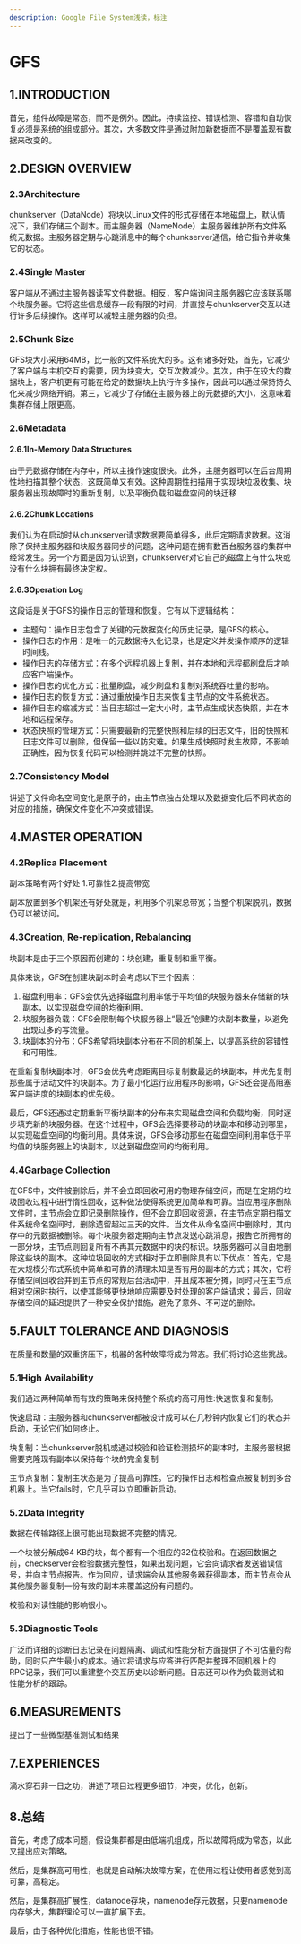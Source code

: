 ```yaml
---
description: Google File System浅读，标注
---
```


# GFS

## 1.INTRODUCTION

首先，组件故障是常态，而不是例外。因此，持续监控、错误检测、容错和自动恢复必须是系统的组成部分。其次，大多数文件是通过附加新数据而不是覆盖现有数据来改变的。

## 2.DESIGN OVERVIEW

### 2.3Architecture

chunkserver（DataNode）将块以Linux文件的形式存储在本地磁盘上，默认情况下，我们存储三个副本。而主服务器（NameNode）主服务器维护所有文件系统元数据。主服务器定期与心跳消息中的每个chunkserver通信，给它指令并收集它的状态。

### 2.4Single Master

客户端从不通过主服务器读写文件数据。相反，客户端询问主服务器它应该联系哪个块服务器。它将这些信息缓存一段有限的时间，并直接与chunkserver交互以进行许多后续操作。这样可以减轻主服务器的负担。

### 2.5Chunk Size

GFS块大小采用64MB，比一般的文件系统大的多。这有诸多好处，首先，它减少了客户端与主机交互的需要，因为块变大，交互次数减少。其次，由于在较大的数据块上，客户机更有可能在给定的数据块上执行许多操作，因此可以通过保持持久化来减少网络开销。第三，它减少了存储在主服务器上的元数据的大小，这意味着集群存储上限更高。

### 2.6Metadata

#### 2.6.1In-Memory Data Structures

由于元数据存储在内存中，所以主操作速度很快。此外，主服务器可以在后台周期性地扫描其整个状态，这既简单又有效。这种周期性扫描用于实现块垃圾收集、块服务器出现故障时的重新复制，以及平衡负载和磁盘空间的块迁移

#### 2.6.2Chunk Locations

我们认为在启动时从chunkserver请求数据要简单得多，此后定期请求数据。这消除了保持主服务器和块服务器同步的问题，这种问题在拥有数百台服务器的集群中经常发生。另一个方面是因为认识到，chunkserver对它自己的磁盘上有什么块或没有什么块拥有最终决定权。

#### 2.6.3Operation Log

这段话是关于GFS的操作日志的管理和恢复。它有以下逻辑结构：

* 主题句：操作日志包含了关键的元数据变化的历史记录，是GFS的核心。
* 操作日志的作用：是唯一的元数据持久化记录，也是定义并发操作顺序的逻辑时间线。
* 操作日志的存储方式：在多个远程机器上复制，并在本地和远程都刷盘后才响应客户端操作。
* 操作日志的优化方式：批量刷盘，减少刷盘和复制对系统吞吐量的影响。
* 操作日志的恢复方式：通过重放操作日志来恢复主节点的文件系统状态。
* 操作日志的缩减方式：当日志超过一定大小时，主节点生成状态快照，并在本地和远程保存。
* 状态快照的管理方式：只需要最新的完整快照和后续的日志文件，旧的快照和日志文件可以删除，但保留一些以防灾难。如果生成快照时发生故障，不影响正确性，因为恢复代码可以检测并跳过不完整的快照。

### 2.7Consistency Model

讲述了文件命名空间变化是原子的，由主节点独占处理以及数据变化后不同状态的对应的措施，确保文件变化不冲突或错误。

## 4.MASTER OPERATION

### 4.2Replica Placement

副本策略有两个好处 1.可靠性2.提高带宽&#x20;

副本放置到多个机架还有好处就是，利用多个机架总带宽；当整个机架脱机，数据仍可以被访问。

### 4.3Creation, Re-replication, Rebalancing

块副本是由于三个原因而创建的：块创建，重复制和重平衡。

具体来说，GFS在创建块副本时会考虑以下三个因素：

1. 磁盘利用率：GFS会优先选择磁盘利用率低于平均值的块服务器来存储新的块副本，以实现磁盘空间的均衡利用。
2. 块服务器负载：GFS会限制每个块服务器上“最近”创建的块副本数量，以避免出现过多的写流量。
3. 块副本的分布：GFS希望将块副本分布在不同的机架上，以提高系统的容错性和可用性。

在重新复制块副本时，GFS会优先考虑距离目标复制数最远的块副本，并优先复制那些属于活动文件的块副本。为了最小化运行应用程序的影响，GFS还会提高阻塞客户端进度的块副本的优先级。

最后，GFS还通过定期重新平衡块副本的分布来实现磁盘空间和负载均衡，同时逐步填充新的块服务器。在这个过程中，GFS会选择要移动的块副本和移动到哪里，以实现磁盘空间的均衡利用。具体来说，GFS会移动那些在磁盘空间利用率低于平均值的块服务器上的块副本，以达到磁盘空间的均衡利用。

### 4.4Garbage Collection

在GFS中，文件被删除后，并不会立即回收可用的物理存储空间，而是在定期的垃圾回收过程中进行惰性回收，这种做法使得系统更加简单和可靠。当应用程序删除文件时，主节点会立即记录删除操作，但不会立即回收资源，在主节点定期扫描文件系统命名空间时，删除遗留超过三天的文件。当文件从命名空间中删除时，其内存中的元数据被删除。每个块服务器定期向主节点发送心跳消息，报告它所拥有的一部分块，主节点则回复所有不再其元数据中的块的标识。块服务器可以自由地删除这些块的副本。这种垃圾回收的方式相对于立即删除具有以下优点：首先，它是在大规模分布式系统中简单和可靠的清理未知是否有用的副本的方式；其次，它将存储空间回收合并到主节点的常规后台活动中，并且成本被分摊，同时只在主节点相对空闲时执行，以使其能够更快地响应需要及时处理的客户端请求；最后，回收存储空间的延迟提供了一种安全保护措施，避免了意外、不可逆的删除。

## 5.FAULT TOLERANCE AND DIAGNOSIS

在质量和数量的双重挤压下，机器的各种故障将成为常态。我们将讨论这些挑战。

### 5.1High Availability

我们通过两种简单而有效的策略来保持整个系统的高可用性:快速恢复和复制。

快速启动：主服务器和chunkserver都被设计成可以在几秒钟内恢复它们的状态并启动，无论它们如何终止。

块复制：当chunkserver脱机或通过校验和验证检测损坏的副本时，主服务器根据需要克隆现有副本以保持每个块的完全复制

主节点复制：复制主状态是为了提高可靠性。它的操作日志和检查点被复制到多台机器上。当它fails时，它几乎可以立即重新启动。

### 5.2Data Integrity

数据在传输路径上很可能出现数据不完整的情况。

一个块被分解成64 KB的块，每个都有一个相应的32位校验和。在返回数据之前，checkserver会检验数据完整性，如果出现问题，它会向请求者发送错误信号，并向主节点报告。作为回应，请求端会从其他服务器获得副本，而主节点会从其他服务器复制一份有效的副本来覆盖这份有问题的。

校验和对读性能的影响很小。

### 5.3Diagnostic Tools

广泛而详细的诊断日志记录在问题隔离、调试和性能分析方面提供了不可估量的帮助，同时只产生最小的成本。通过将请求与应答进行匹配并整理不同机器上的RPC记录，我们可以重建整个交互历史以诊断问题。日志还可以作为负载测试和性能分析的跟踪。

## 6.MEASUREMENTS

提出了一些微型基准测试和结果

## 7.EXPERIENCES

滴水穿石非一日之功，讲述了项目过程更多细节，冲突，优化，创新。

## 8.总结

首先，考虑了成本问题，假设集群都是由低端机组成，所以故障将成为常态，以此又提出应对策略。

然后，是集群高可用性，也就是自动解决故障方案，在使用过程让使用者感觉到高可靠，高稳定。

然后，是集群高扩展性，datanode存块，namenode存元数据，只要namenode内存够大，集群理论可以一直扩展下去。

最后，由于各种优化措施，性能也很不错。

